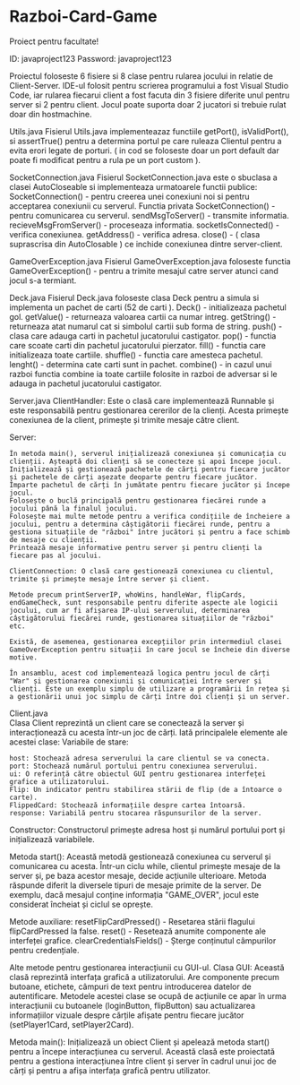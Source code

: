 # Razboi-Card-Game

Proiect pentru facultate!

ID: javaproject123
Password: javaproject123



Proiectul foloseste 6 fisiere si 8 clase pentru rularea jocului in relatie de Client-Server.
IDE-ul folosit pentru scrierea programului a fost Visual Studio Code, iar rularea fiecarui client a fost facuta din 3 fisiere diferite unul pentru server si 2 pentru client. Jocul poate suporta doar 2 jucatori si trebuie rulat doar din hostmachine.

Utils.java
  Fisierul Utils.java implementeazaz functiile getPort(), isValidPort(), si assertTrue() pentru a determina portul pe care ruleaza Clientul pentru a evita erori legate de porturi. ( in cod se foloseste doar un port default dar poate fi modificat pentru a rula pe un port custom ).

SocketConnection.java
  Fisierul SocketConnection.java este o sbuclasa a clasei AutoCloseable si implementeaza urmatoarele functii publice:
  SocketConnection() - pentru creerea unei conexiuni noi si pentru acceptarea conexiunii cu serverul.
  Functia privata SocketConnection() - pentru comunicarea cu serverul.
  sendMsgToServer() - transmite informatia.
  recieveMsgFromServer() - proceseaza informatia.
  socketIsConnected() - verifica conexiunea.
  getAddress() - verifica adresa.
  close() - ( clasa suprascrisa din AutoClosable ) ce inchide conexiunea dintre server-client.

GameOverException.java
  Fisierul GameOverException.java foloseste functia GameOverException() - pentru a trimite mesajul catre server atunci cand jocul s-a termiant.

Deck.java
  Fisierul Deck.java foloseste clasa Deck pentru a simula si implementa un pachet de carti (52 de carti ). 
  Deck() - initializeaza pachetul gol.
  getValue() - returneaza valoarea cartii ca numar intreg.
  getString() - returneaza atat numarul cat si simbolul cartii sub forma de string.
  push() - clasa care adauga carti in pachetul jucatorului castigator.
  pop() - functia care scoate carti din pachetul jucatorului pierzator.
  fill() - functia care initializeaza toate cartiile.
  shuffle() - functia care amesteca pachetul.
  lenght() - determina cate carti sunt in pachet.
  combine() - in cazul unui razboi functia combine ia toate cartiile folosite in razboi de adversar si le adauga in pachetul jucatorului castigator.

Server.java
  ClientHandler: Este o clasă care implementează Runnable și este responsabilă pentru gestionarea cererilor de la clienți. Acesta primește conexiunea de la client, primește și trimite mesaje către client.

  Server:

    În metoda main(), serverul inițializează conexiunea și comunicația cu clienții. Așteaptă doi clienți să se conecteze și apoi începe jocul.
    Inițializează și gestionează pachetele de cărți pentru fiecare jucător și pachetele de cărți așezate deoparte pentru fiecare jucător.
    Împarte pachetul de cărți în jumătate pentru fiecare jucător și începe jocul.
    Folosește o buclă principală pentru gestionarea fiecărei runde a jocului până la finalul jocului.
    Folosește mai multe metode pentru a verifica condițiile de încheiere a jocului, pentru a determina câștigătorii fiecărei runde, pentru a gestiona situațiile de "război" între jucători și pentru a face schimb de mesaje cu clienții.
    Printează mesaje informative pentru server și pentru clienți la fiecare pas al jocului.

    ClientConnection: O clasă care gestionează conexiunea cu clientul, trimite și primește mesaje între server și client.

    Metode precum printServerIP, whoWins, handleWar, flipCards, endGameCheck, sunt responsabile pentru diferite aspecte ale logicii jocului, cum ar fi afișarea IP-ului serverului, determinarea câștigătorului fiecărei runde, gestionarea situațiilor de "război" etc.

    Există, de asemenea, gestionarea excepțiilor prin intermediul clasei GameOverException pentru situații în care jocul se încheie din diverse motive.

    În ansamblu, acest cod implementează logica pentru jocul de cărți "War" și gestionarea conexiunii și comunicației între server și clienți. Este un exemplu simplu de utilizare a programării în rețea și a gestionării unui joc simplu de cărți între doi clienți și un server.


Client.java  
  Clasa Client reprezintă un client care se conectează la server și interacționează cu acesta într-un joc de cărți. Iată principalele elemente ale acestei clase:
  Variabile de stare:

    host: Stochează adresa serverului la care clientul se va conecta.
    port: Stochează numărul portului pentru conexiunea serverului.
    ui: O referință către obiectul GUI pentru gestionarea interfeței grafice a utilizatorului.
    Flip: Un indicator pentru stabilirea stării de flip (de a întoarce o carte).
    FlippedCard: Stochează informațiile despre cartea întoarsă.
    response: Variabilă pentru stocarea răspunsurilor de la server.

  Constructor:
    Constructorul primește adresa host și numărul portului port și inițializează variabilele.

  Metoda start():
    Această metodă gestionează conexiunea cu serverul și comunicarea cu acesta.
    Într-un ciclu while, clientul primește mesaje de la server și, pe baza acestor mesaje, decide acțiunile ulterioare.
    Metoda răspunde diferit la diversele tipuri de mesaje primite de la server. De exemplu, dacă mesajul conține informația "GAME_OVER", jocul este considerat încheiat și ciclul se oprește.

  Metode auxiliare:
    resetFlipCardPressed() - Resetarea stării flagului flipCardPressed la false.
    reset() - Resetează anumite componente ale interfeței grafice.
    clearCredentialsFields() - Șterge conținutul câmpurilor pentru credențiale.

  Alte metode pentru gestionarea interacțiunii cu GUI-ul.
  Clasa GUI:
    Această clasă reprezintă interfața grafică a utilizatorului.
    Are componente precum butoane, etichete, câmpuri de text pentru introducerea datelor de autentificare.
    Metodele acestei clase se ocupă de acțiunile ce apar în urma interacțiunii cu butoanele (loginButton, flipButton) sau actualizarea informațiilor vizuale despre cărțile afișate pentru fiecare jucător (setPlayer1Card, setPlayer2Card).

  Metoda main():
    Inițializează un obiect Client și apelează metoda start() pentru a începe interacțiunea cu serverul.
    Această clasă este proiectată pentru a gestiona interacțiunea între client și server în cadrul unui joc de cărți și pentru a afișa interfața grafică pentru utilizator.

